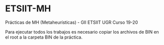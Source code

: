 # ETSIIT-MH
Prácticas de MH (Metaheurísticas) - GII ETSIIT UGR Curso 19-20

Para ejecutar todos los trabajos es necesario copiar los archivos de BIN en el root a la carpeta BIN de la práctica.
